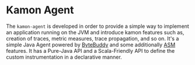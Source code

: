 # Kamon Agent

The `kamon-agent` is developed in order to provide a simple way to implement an application running on the JVM and introduce kamon features such as, creation of traces, metric measures, trace propagation, and so on.
It's a simple Java Agent powered by [ByteBuddy] and some additionally [ASM] features. It has a Pure-Java API and a Scala-Friendly API to define the custom instrumentation in a declarative manner.

[ByteBuddy]:(http://bytebuddy.net/#/)
[ASM]:(http://asm.ow2.org/)
